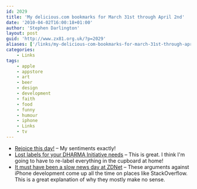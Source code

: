 ```yaml
---
id: 2029
title: 'My delicious.com bookmarks for March 31st through April 2nd'
date: '2010-04-02T16:00:18+01:00'
author: 'Stephen Darlington'
layout: post
guid: 'http://www.zx81.org.uk/?p=2029'
aliases: ['/links/my-delicious-com-bookmarks-for-march-31st-through-april-2nd.html']
categories:
    - Links
tags:
    - apple
    - appstore
    - art
    - beer
    - design
    - development
    - faith
    - food
    - funny
    - humour
    - iphone
    - Links
    - tv
---
```


- [Rejoice this day!](http://thisisindexed.com/2010/04/a-rerun-as-requested-rejoice-this-day/) – My sentiments exactly!
- [Lost labels for your DHARMA Initiative needs](http://maxpictures.com/weblog/2007/04/10/lost-labels-for-your-dharma-initiative-needs/) – This is great. I think I'm going to have to re-label everything in the cupboard at home!
- [It must have been a slow news day at ZDNet](http://www.marco.org/485718303) – These arguments against iPhone development come up all the time on places like StackOverflow. This is a great explanation of why they mostly make no sense.